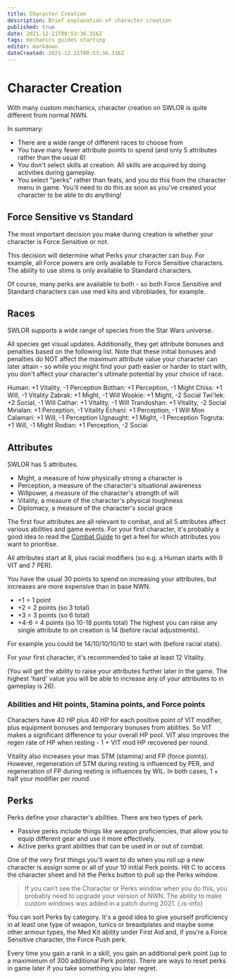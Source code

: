 ```yaml
---
title: Character Creation
description: Brief explanation of character creation
published: true
date: 2021-12-21T00:53:36.316Z
tags: mechanics guides starting
editor: markdown
dateCreated: 2021-12-21T00:53:36.316Z
---
```


# Character Creation
With many custom mechanics, character creation on SWLOR is quite different from normal NWN.

In summary:
* There are a wide range of different races to choose from
* You have many fewer attribute points to spend (and only 5 attributes rather than the usual 6)
* You don't select skills at creation.  All skills are acquired by doing activities during gameplay.
* You select "perks" rather than feats, and you do this from the character menu in game.  You'll need to do this as soon as you've created your character to be able to do anything!

## Force Sensitive vs Standard
The most important decision you make during creation is whether your character is Force Sensitive or not. 	

This decision will determine what Perks your character can buy.  For example, all Force powers are only available to Force Sensitive characters.  The ability to use stims is only available to Standard characters.  

Of course, many perks are available to both - so both Force Sensitive and Standard characters can use med kits and vibroblades, for example. 

## Races
SWLOR supports a wide range of species from the Star Wars universe. 

All species get visual updates.  Additionally, they get attribute bonuses and penalties based on the following list.  Note that these initial bonuses and penalties do NOT affect the maximum attribute value your character can later attain - so while you might find your path easier or harder to start with, you don't affect your character's ultimate potential by your choice of race.

Human: +1 Vitality, -1 Perception
Bothan: +1 Perception, -1 Might
Chiss: +1 Will, -1 Vitality
Zabrak: +1 Might, -1 Will
Wookie: +1 Might, -2 Social
Twi'lek: +2 Social, -1 Will
Cathar: +1 Vitality, -1 Will
Trandoshan: +1 Vitality, -2 Social
Mirialan: +1 Perception, -1 Vitality
Echani: +1 Perception, -1 Will
Mon Calamari: +1 Will, -1 Perception
Ugnaught: +1 Might, -1 Perception
Togruta: +1 Will, -1 Might
Rodian: +1 Perception, -2 Social

## Attributes
SWLOR has 5 attributes.
* Might, a measure of how physically strong a character is
* Perception, a measure of the character's situational awareness
* Willpower, a measure of the character's strength of will
* Vitality, a measure of the character's physical toughness
* Diplomacy, a measure of the character's social grace

The first four attributes are all relevant to combat, and all 5 attributes affect various abilities and game events.  For your first character, it's probably a good idea to read the [Combat Guide](/Gameplay/combat-guide) to get a feel for which attributes you want to prioritise.

All attributes start at 8, plus racial modifiers (so e.g. a Human starts with 9 VIT and 7 PER).

You have the usual 30 points to spend on increasing your attributes, but increases are more expensive than in base NWN.
* +1 = 1 point
* +2 = 2 points (so 3 total)
* +3 = 3 points (so 6 total)
* +4-6 = 4 points (so 10-18 points total)
The highest you can raise any single attribute to on creation is 14 (before racial adjustments).  

For example you could be 14/10/10/10/10 to start with (before racial stats).

For your first character, it's recommended to take at least 12 Vitality.

(You will get the ability to raise your attributes further later in the game.  The highest 'hard' value you will be able to increase any of your attributes to in gameplay is 26). 

### Abilities and Hit points, Stamina points, and Force points
Characters have 40 HP plus 40 HP for each positive point of VIT modifier, plus equipment bonuses and temporary bonuses from abilities.  So VIT makes a significant difference to your overall HP pool.  VIT also improves the regen rate of HP when resting - 1 + VIT mod HP recovered per round.

Vitality also increases your max STM (stamina) and FP (force points). However, regeneration of STM during resting is influenced by PER, and regeneration of FP during resting is influences by WIL. In both cases, 1 + half your modifier per round. 

## Perks
Perks define your character's abilities.  There are two types of perk.
* Passive perks include things like weapon proficiencies, that allow you to equip different gear and use it more effectively.
* Active perks grant abilities that can be used in or out of combat.

One of the very first things you'll want to do when you roll up a new character is assign some or all of your 10 initial Perk points.  Hit C to access the character sheet and hit the Perks button to pull up the Perks window.
> If you can't see the Character or Perks window when you do this, you probably need to upgrade your version of NWN.  The ability to make custom windows was added in a patch during 2021.
{.is-info}

You can sort Perks by category.  It's a good idea to give yourself proficiency in at least one type of weapon, tunics or breastplates and maybe some other armour types, the Med Kit ability under First Aid and, if you're a Force Sensitive character, the Force Push perk.  

Every time you gain a rank in a skill, you gain an additional perk point (up to a maximimum of 300 additional Perk points).  There are ways to reset perks in game later if you take something you later regret.  